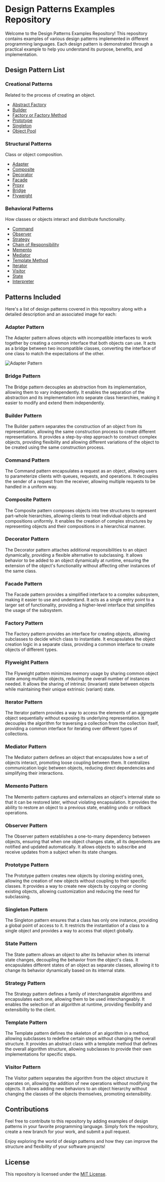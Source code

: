 # Design Patterns Examples Repository

Welcome to the Design Patterns Examples Repository! This repository contains examples of various design patterns implemented in different programming languages. Each design pattern is demonstrated through a practical example to help you understand its purpose, benefits, and implementation.

## Design Pattern List

### Creational Patterns

Related to the process of creating an object.

* [Abstract Factory](#abstract-factory-pattern)
* [Builder](#builder-pattern)
* [Factory or Factory Method](#factory-pattern)
* [Prototype](#prototype-pattern)
* [Singleton](#singleton-pattern)
* [Object Pool](#object-pool-pattern)

### Structural Patterns

Class or object composition.

* [Adapter](#adapter-pattern)
* [Composite](#composite-pattern)
* [Decorator](#decorator-pattern)
* [Facade](#facade-pattern)
* [Proxy](#proxy-pattern)
* [Bridge](#bridge-pattern)
* [Flyweight](#flyweight-pattern)

### Behavioral Patterns

How classes or objects interact and distribute functionality.

* [Command](#command-pattern)
* [Observer](#observer-pattern)
* [Strategy](#strategy-pattern)
* [Chain of Responsibility](#chain-of-responsibility-pattern)
* [Memento](#memento-pattern)
* [Mediator](#mediator-pattern)
* [Template Method](#template-method-pattern)
* [Iterator](#iterator-pattern)
* [Visitor](#visitor-pattern)
* [State](#state-pattern)
* [Interpreter](#interpreter-pattern)

## Patterns Included

Here's a list of design patterns covered in this repository along with a detailed description and an associated image for each:

### Adapter Pattern
The Adapter pattern allows objects with incompatible interfaces to work together by creating a common interface that both objects can use. It acts as a bridge between two incompatible classes, converting the interface of one class to match the expectations of the other.

![Adapter Pattern](images/adapter-pattern.png)

### Bridge Pattern
The Bridge pattern decouples an abstraction from its implementation, allowing them to vary independently. It enables the separation of the abstraction and its implementation into separate class hierarchies, making it easier to modify and extend them independently.

### Builder Pattern
The Builder pattern separates the construction of an object from its representation, allowing the same construction process to create different representations. It provides a step-by-step approach to construct complex objects, providing flexibility and allowing different variations of the object to be created using the same construction process.

### Command Pattern
The Command pattern encapsulates a request as an object, allowing users to parameterize clients with queues, requests, and operations. It decouples the sender of a request from the receiver, allowing multiple requests to be handled in a uniform way.

### Composite Pattern
The Composite pattern composes objects into tree structures to represent part-whole hierarchies, allowing clients to treat individual objects and compositions uniformly. It enables the creation of complex structures by representing objects and their compositions in a hierarchical manner.

### Decorator Pattern
The Decorator pattern attaches additional responsibilities to an object dynamically, providing a flexible alternative to subclassing. It allows behavior to be added to an object dynamically at runtime, ensuring the extension of the object's functionality without affecting other instances of the same class.

### Facade Pattern
The Facade pattern provides a simplified interface to a complex subsystem, making it easier to use and understand. It acts as a single entry point to a larger set of functionality, providing a higher-level interface that simplifies the usage of the subsystem.

### Factory Pattern
The Factory pattern provides an interface for creating objects, allowing subclasses to decide which class to instantiate. It encapsulates the object creation logic in a separate class, providing a common interface to create objects of different types.

### Flyweight Pattern
The Flyweight pattern minimizes memory usage by sharing common object state among multiple objects, reducing the overall number of instances needed. It allows the sharing of intrinsic (invariant) state between objects while maintaining their unique extrinsic (variant) state.

### Iterator Pattern
The Iterator pattern provides a way to access the elements of an aggregate object sequentially without exposing its underlying representation. It decouples the algorithm for traversing a collection from the collection itself, providing a common interface for iterating over different types of collections.

### Mediator Pattern
The Mediator pattern defines an object that encapsulates how a set of objects interact, promoting loose coupling between them. It centralizes communication logic between objects, reducing direct dependencies and simplifying their interactions.

### Memento Pattern
The Memento pattern captures and externalizes an object's internal state so that it can be restored later, without violating encapsulation. It provides the ability to restore an object to a previous state, enabling undo or rollback operations.

### Observer Pattern
The Observer pattern establishes a one-to-many dependency between objects, ensuring that when one object changes state, all its dependents are notified and updated automatically. It allows objects to subscribe and receive updates from a subject when its state changes.

### Prototype Pattern
The Prototype pattern creates new objects by cloning existing ones, allowing the creation of new objects without coupling to their specific classes. It provides a way to create new objects by copying or cloning existing objects, allowing customization and reducing the need for subclassing.

### Singleton Pattern
The Singleton pattern ensures that a class has only one instance, providing a global point of access to it. It restricts the instantiation of a class to a single object and provides a way to access that object globally.

### State Pattern
The State pattern allows an object to alter its behavior when its internal state changes, decoupling the behavior from the object's class. It encapsulates different states of an object as separate classes, allowing it to change its behavior dynamically based on its internal state.

### Strategy Pattern
The Strategy pattern defines a family of interchangeable algorithms and encapsulates each one, allowing them to be used interchangeably. It enables the selection of an algorithm at runtime, providing flexibility and extensibility to the client.

### Template Pattern
The Template pattern defines the skeleton of an algorithm in a method, allowing subclasses to redefine certain steps without changing the overall structure. It provides an abstract class with a template method that defines the overall algorithm structure, allowing subclasses to provide their own implementations for specific steps.

### Visitor Pattern
The Visitor pattern separates the algorithm from the object structure it operates on, allowing the addition of new operations without modifying the objects. It allows adding new behaviors to an object hierarchy without changing the classes of the objects themselves, promoting extensibility.

## Contributions

Feel free to contribute to this repository by adding examples of design patterns in your favorite programming language. Simply fork the repository, create a new branch for your work, and submit a pull request.

Enjoy exploring the world of design patterns and how they can improve the structure and flexibility of your software projects!

## License

This repository is licensed under the [MIT License](LICENSE).
